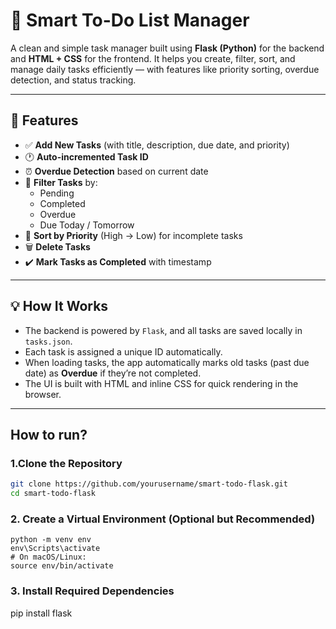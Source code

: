 # 📝 Smart To-Do List Manager

A clean and simple task manager built using **Flask (Python)** for the backend and **HTML + CSS** for the frontend. It helps you create, filter, sort, and manage daily tasks efficiently — with features like priority sorting, overdue detection, and status tracking.

---

## 🚀 Features

- ✅ **Add New Tasks** (with title, description, due date, and priority)
- 🕐 **Auto-incremented Task ID**
- ⏰ **Overdue Detection** based on current date
- 📅 **Filter Tasks** by:
  - Pending
  - Completed
  - Overdue
  - Due Today / Tomorrow
- 🔽 **Sort by Priority** (High → Low) for incomplete tasks
- 🗑️ **Delete Tasks**
- ✔️ **Mark Tasks as Completed** with timestamp

---

## 💡 How It Works

- The backend is powered by `Flask`, and all tasks are saved locally in `tasks.json`.
- Each task is assigned a unique ID automatically.
- When loading tasks, the app automatically marks old tasks (past due date) as **Overdue** if they’re not completed.
- The UI is built with HTML and inline CSS for quick rendering in the browser.

---

##  How to run?

### 1.Clone the Repository
```bash
git clone https://github.com/yourusername/smart-todo-flask.git
cd smart-todo-flask
```

### 2. Create a Virtual Environment (Optional but Recommended)
```
python -m venv env
env\Scripts\activate
# On macOS/Linux:
source env/bin/activate
```
### 3. Install Required Dependencies
pip install flask









